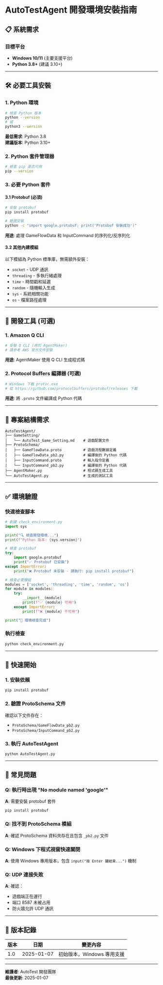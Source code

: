 # AutoTestAgent 開發環境安裝指南

## 📋 系統需求

### 目標平台
- **Windows 10/11** (主要支援平台)
- **Python 3.8+** (建議 3.10+)

---

## 🛠️ 必要工具安裝

### 1. Python 環境
```bash
# 檢查 Python 版本
python --version
# 或
python3 --version
```
**最低需求**: Python 3.8  
**建議版本**: Python 3.10+

### 2. Python 套件管理器
```bash
# 檢查 pip 是否可用
pip --version
```

### 3. 必要 Python 套件

#### 3.1 Protobuf (必須)
```bash
# 安裝 protobuf
pip install protobuf

# 驗證安裝
python -c "import google.protobuf; print('Protobuf 安裝成功')"
```
**用途**: 處理 GameFlowData 和 InputCommand 的序列化/反序列化

#### 3.2 其他內建模組
以下模組為 Python 標準庫，無需額外安裝：
- `socket` - UDP 通訊
- `threading` - 多執行緒處理
- `time` - 時間戳和延遲
- `random` - 隨機輸入生成
- `sys` - 系統相關功能
- `os` - 檔案路徑處理

---

## 🔧 開發工具 (可選)

### 1. Amazon Q CLI
```bash
# 安裝 Q CLI (用於 AgentMaker)
# 請參考 AWS 官方文件安裝
```
**用途**: AgentMaker 使用 Q CLI 生成程式碼

### 2. Protocol Buffers 編譯器 (可選)
```bash
# Windows 下載 protoc.exe
# 從 https://github.com/protocolbuffers/protobuf/releases 下載
```
**用途**: 將 `.proto` 文件編譯成 Python 代碼

---

## 📁 專案結構需求

```
AutoTestAgent/
├── GameSetting/
│   └── AutoTest_Game_Setting.md    # 遊戲配置文件
├── ProtoSchema/
│   ├── GameFlowData.proto          # 遊戲流程數據定義
│   ├── GameFlowData_pb2.py         # 編譯後的 Python 代碼
│   ├── InputCommand.proto          # 輸入指令定義
│   └── InputCommand_pb2.py         # 編譯後的 Python 代碼
├── AgentMaker.py                   # 程式碼生成工具
└── AutoTestAgent.py                # 生成的測試工具
```

---

## ✅ 環境驗證

### 快速檢查腳本
```python
# 創建 check_environment.py
import sys

print("🔍 檢查開發環境...")
print(f"Python 版本: {sys.version}")

# 檢查 protobuf
try:
    import google.protobuf
    print("✅ Protobuf 已安裝")
except ImportError:
    print("❌ Protobuf 未安裝 - 請執行: pip install protobuf")

# 檢查必要模組
modules = ['socket', 'threading', 'time', 'random', 'os']
for module in modules:
    try:
        __import__(module)
        print(f"✅ {module} 可用")
    except ImportError:
        print(f"❌ {module} 不可用")

print("🏁 環境檢查完成")
```

### 執行檢查
```bash
python check_environment.py
```

---

## 🚀 快速開始

### 1. 安裝依賴
```bash
pip install protobuf
```

### 2. 驗證 ProtoSchema 文件
確認以下文件存在：
- `ProtoSchema/GameFlowData_pb2.py`
- `ProtoSchema/InputCommand_pb2.py`

### 3. 執行 AutoTestAgent
```bash
python AutoTestAgent.py
```

---

## 🐛 常見問題

### Q: 執行時出現 "No module named 'google'"
**A**: 需要安裝 protobuf 套件
```bash
pip install protobuf
```

### Q: 找不到 ProtoSchema 模組
**A**: 確認 ProtoSchema 資料夾存在且包含 `_pb2.py` 文件

### Q: Windows 下程式視窗快速關閉
**A**: 使用 Windows 專用版本，包含 `input("按 Enter 鍵結束...")` 機制

### Q: UDP 連接失敗
**A**: 確認：
- 遊戲端正在運行
- 端口 8587 未被占用
- 防火牆允許 UDP 通訊

---

## 📝 版本記錄

| 版本 | 日期 | 變更內容 |
|------|------|----------|
| 1.0 | 2025-01-07 | 初始版本，Windows 專用支援 |

---

**維護者**: AutoTest 開發團隊  
**最後更新**: 2025-01-07
